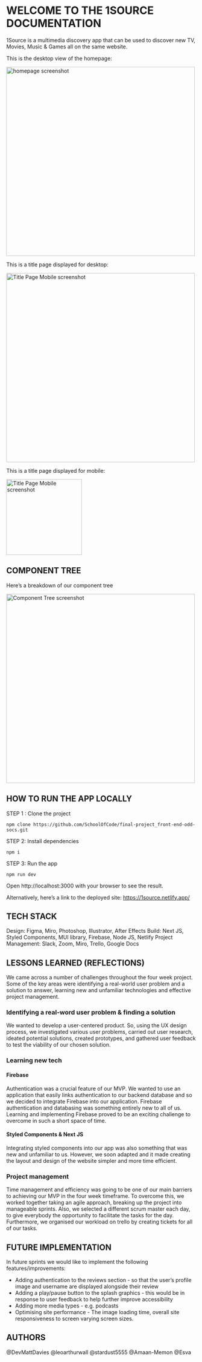 # WELCOME TO THE 1SOURCE DOCUMENTATION

1Source is a multimedia discovery app that can be used to discover new TV, Movies, Music & Games all on the same website. 

This is the desktop view of the homepage:


<img src="./public/assets/readmeImages/HomepageDesktop.png" alt="homepage screenshot" width="500px" />

This is a title page displayed for desktop:


<img src="./public/assets/readmeImages/TitleDesktop.png" alt="Title Page Mobile screenshot" width="500px" />

This is a title page displayed for mobile:


<img src="./public/assets/readmeImages/TitleMobile.png" alt="Title Page Mobile screenshot" width="200px" />
 

## COMPONENT TREE

Here’s a breakdown of our component tree

<img src="./public/assets/readmeImages/ComponentTree.png" alt="Component Tree screenshot" width="500px" />


## HOW TO RUN THE APP LOCALLY

STEP 1 : Clone the project
```
npm clone https://github.com/SchoolOfCode/final-project_front-end-odd-socs.git
```

STEP 2: Install dependencies
```
npm i
```
STEP 3: Run the app
```
npm run dev
```
Open http://localhost:3000 with your browser to see the result.

Alternatively, here’s a link to the deployed site:
https://1source.netlify.app/ 


## TECH STACK

Design: Figma, Miro, Photoshop, Illustrator, After Effects
Build: Next JS, Styled Components, MUI library, Firebase, Node JS, Netlify
Project Management: Slack, Zoom, Miro, Trello, Google Docs


## LESSONS LEARNED (REFLECTIONS)

We came across a number of challenges throughout the four week project. Some of the key areas were identifying a real-world user problem and a solution to answer, learning new and unfamiliar technologies and effective project management. 

### Identifying a real-word user problem & finding a solution

We wanted to develop a user-centered product. So, using the UX design process, we investigated various user problems, carried out user research, ideated potential solutions, created prototypes, and gathered user feedback to test the viability of our chosen solution.

### Learning new tech

#### Firebase
Authentication was a crucial feature of our MVP. We wanted to use an application that easily links authentication to our backend database and so we decided to integrate Firebase into our application. Firebase authentication and databasing was something entirely new to all of us. Learning and implementing Firebase proved to be an exciting challenge to overcome in such a short space of time. 

#### Styled Components & Next JS
Integrating styled components into our app was also something that was new and unfamiliar to us. However, we soon adapted and it made creating the layout and design of the website simpler and more time efficient. 


### Project management

Time management and efficiency was going to be one of our main barriers to achieving our MVP in the four week timeframe. To overcome this, we worked together taking an agile approach, breaking up the project into manageable sprints. Also, we selected a different scrum master each day, to give everybody the opportunity to facilitate the tasks for the day. Furthermore, we organised our workload on trello by creating tickets for all of our tasks.


## FUTURE IMPLEMENTATION

In future sprints we would like to implement the following features/improvements:
- Adding authentication to the reviews section - so that the user’s profile image and username are displayed alongside their review
- Adding a play/pause button to the splash graphics - this would be in response to user feedback to help further improve accessibility
- Adding more media types -  e.g. podcasts 
- Optimising site performance - The image loading time, overall site responsiveness to screen varying screen sizes.


## AUTHORS

@DevMattDavies
@leoarthurwall
@stardust5555
@Amaan-Memon
@Esva
